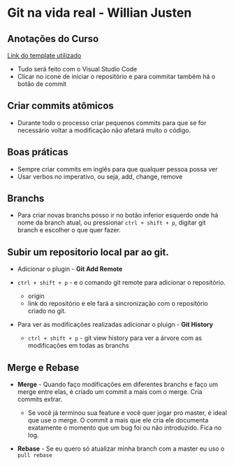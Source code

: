 # Git na vida real - Willian Justen
## Anotações do Curso


[Link do template utilizado](https://html5up.net/big-picture)

* Tudo será feito com o Visual Studio Code
* Clicar no icone de iniciar o repositório e para commitar também há o botão de commit


## Criar commits atômicos

* Durante todo o processo criar pequenos commits para que se for necessário voltar a modificação não afetará muito o código.


## Boas práticas

* Sempre criar commits em inglês para que qualquer pessoa possa ver
* Usar verbos no imperativo, ou seja, add, change, remove


## Branchs

* Para criar novas branchs posso ir no botão inferior esquerdo onde há nome da branch atual, ou pressionar `ctrl + shift + p`, digitar git branch e escolher o que quer fazer.

## Subir um repositorio local par ao git.

* Adicionar o plugin - **Git Add Remote**
* `ctrl + shift + p` - e o comando git remote para adicionar o repositório.
    - origin
    - link do repositório e ele fará a sincronização com o repositório criado no git.


* Para ver as modificações realizadas adicionar o pluign - **Git History**
    - `ctrl + shift + p` - git view history para ver a árvore com as modificações em todas as branchs


## Merge e Rebase

* **Merge** - Quando faço modificações em diferentes branchs e faço um merge entre elas, é criado um commit a mais com o merge. Cria commits extrar. 
     - Se você já terminou sua feature e você quer jogar pro master, é ideal que use o merge. O commit a mais que ele cria ele documenta exatamente o momento que um bug foi ou não introduzido. Fica no log.

* **Rebase** - Se eu quero só atualizar minha branch com a master eu uso o `pull rebase` 